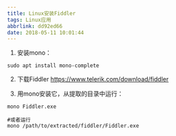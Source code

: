 ```yaml
---
title: Linux安装Fiddler
tags: Linux应用
abbrlink: dd92ed66
date: 2018-05-11 10:01:44
---
```



1. 安装mono：
```
sudo apt install mono-complete
```
2. 下载Fiddler
https://www.telerik.com/download/fiddler

3. 用mono安装它，从提取的目录中运行：
```
mono Fiddler.exe

#或者运行
mono /path/to/extracted/fiddler/Fiddler.exe
```

